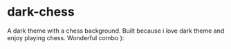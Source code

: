 # dark-chess
A dark theme with a chess background. Built because i love dark theme and enjoy playing chess. Wonderful combo ):
